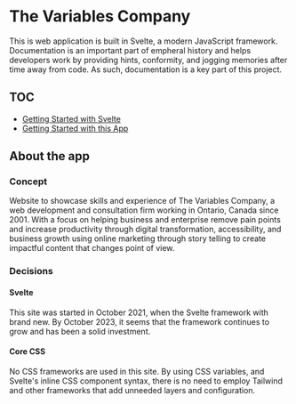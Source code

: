 # The Variables Company

This is web application is built in Svelte, a modern JavaScript framework. Documentation is an important part of empheral history and helps developers work by providing hints, conformity, and jogging memories after time away from code. As such, documentation is a key part of this project.

## TOC

- [Getting Started with Svelte](./getting-started-svelte)
- [Getting Started with this App](./getting-started-app)

## About the app

### Concept

Website to showcase skills and experience of The Variables Company, a web development and consultation firm working in Ontario, Canada since 2001. With a focus on helping business and enterprise remove pain points and increase productivity through digital transformation, accessibility, and business growth using online marketing through story telling to create impactful content that changes point of view.

### Decisions

#### Svelte

This site was started in October 2021, when the Svelte framework with brand new. By October 2023, it seems that the framework continues to grow and has been a solid investment.

#### Core CSS

No CSS frameworks are used in this site. By using CSS variables, and Svelte's inline CSS component syntax, there is no need to employ Tailwind and other frameworks that add unneeded layers and configuration.
